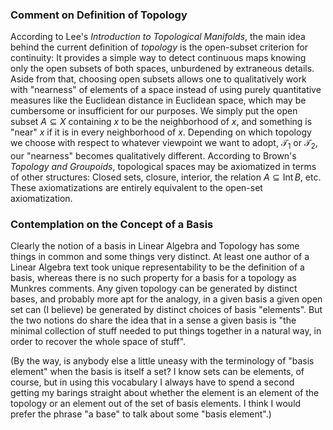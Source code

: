 ### Comment on Definition of Topology

According to Lee's *Introduction to Topological Manifolds*, the main idea behind the current definition of *topology* is the open-subset criterion for continuity: It provides a simple way to detect continuous maps knowing only the open subsets of both spaces, unburdened by extraneous details.
Aside from that, choosing open subsets allows one to qualitatively work with "nearness" of elements of a space instead of using purely quantitative measures like the Euclidean distance in Euclidean space, which may be cumbersome or insufficient for our purposes.
We simply put the open subset $A \subseteq X$ containing $x$ to be the neighborhood of $x$, and something is "near" $x$ if it is in every neighborhood of $x$.
Depending on which topology we choose with respect to whatever viewpoint we want to adopt, $\mathcal T_1$ or $\mathcal T_2$, our "nearness" becomes qualitatively different.
According to Brown's *Topology and Groupoids*, topological spaces may be axiomatized in terms of other structures: Closed sets, closure, interior, the relation $A \subseteq \operatorname{Int} B$, etc.
These axiomatizations are entirely equivalent to the open-set axiomatization.

### Contemplation on the Concept of a Basis

Clearly the notion of a basis in Linear Algebra and Topology has some things in common and some things very distinct.  At least one author of a Linear Algebra text took unique representability to be the definition of a basis, whereas there is no such property for a basis for a topology as Munkres comments.  Any given topology can be generated by distinct bases, and probably more apt for the analogy, in a given basis a given open set can (I believe) be generated by distinct choices of basis "elements".  But the two notions do share the idea that in a sense a given basis is "the minimal collection of stuff needed to put things together in a natural way, in order to recover the whole space of stuff".

(By the way, is anybody else a little uneasy with the terminology of "basis element" when the basis is itself a set?  I know sets can be elements, of course, but in using this vocabulary I always have to spend a second getting my barings straight about whether the element is an element of the topology or an element out of the set of basis elements.  I think I would prefer the phrase "a base" to talk about some "basis element".)
